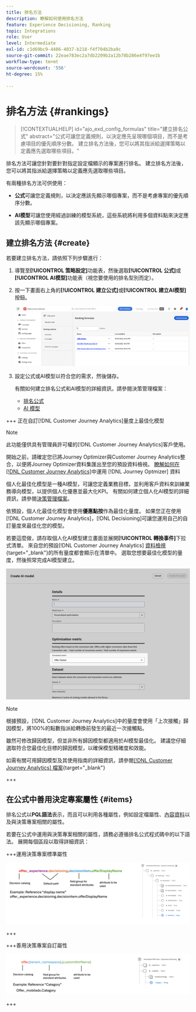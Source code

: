 ```yaml
---
title: 排名方法
description: 瞭解如何使用排名方法
feature: Experience Decisioning, Ranking
topic: Integrations
role: User
level: Intermediate
exl-id: c1d69bc9-4486-4037-b218-f4f704b2ba9c
source-git-commit: 22eae783ec2a7db2209b2a12b78b286e4f97ee1b
workflow-type: tm+mt
source-wordcount: '556'
ht-degree: 15%

---
```


# 排名方法 {#rankings}

>[!CONTEXTUALHELP]
>id="ajo_exd_config_formulas"
>title="建立排名公式"
>abstract="公式可讓您定義規則，以決定應先呈現哪個項目，而不是考慮項目的優先順序分數。 建立排名方法後，您可以將其指派給選擇策略以定義應先選取哪些項目。"

排名方法可讓您針對要針對指定設定檔顯示的專案進行排名。 建立排名方法後，您可以將其指派給選擇策略以定義應先選取哪些項目。

有兩種排名方法可供使用：

* **公式**&#x200B;可讓您定義規則，以決定應該先顯示哪個專案，而不是考慮專案的優先順序分數。

* **AI模型**&#x200B;可讓您使用經過訓練的模型系統，這些系統將利用多個資料點來決定應該先顯示哪個專案。

## 建立排名方法 {#create}

若要建立排名方法，請依照下列步驟進行：

1. 導覽至&#x200B;**[!UICONTROL 策略設定]**&#x200B;功能表，然後選取&#x200B;**[!UICONTROL 公式]**&#x200B;或&#x200B;**[!UICONTROL AI模型]**&#x200B;功能表（視您要使用的排名型別而定）。

1. 按一下畫面右上角的&#x200B;**[!UICONTROL 建立公式]**&#x200B;或&#x200B;**[!UICONTROL 建立AI模型]**&#x200B;按鈕。

   ![](assets/ranking-create.png)

1. 設定公式或AI模型以符合您的需求，然後儲存。

   有關如何建立排名公式和AI模型的詳細資訊，請參閱決策管理檔案：

   * [排名公式](../offers/ranking/create-ranking-formulas.md)
   * [AI 模型](../offers/ranking/ai-models.md)

+++ 正在自訂[!DNL Customer Journey Analytics]量度上最佳化模型

>[!NOTE]
>
>此功能僅供具有管理員許可權的[!DNL Customer Journey Analytics]客戶使用。
>
>開始之前，請確定您已將Journey Optimizer與Customer Journey Analytics整合，以便將Journey Optimizer資料集匯出至您的預設資料檢視。 [瞭解如何在 [!DNL Customer Journey Analytics]](../reports/cja-ajo.md)中運用 [!DNL Journey Optmizer] 資料

個人化最佳化模型是一種AI模型，可讓您定義業務目標，並利用客戶資料來訓練業務導向模型，以提供個人化優惠並最大化KPI。 有關如何建立個人化AI模型的詳細資訊，請參閱[決策管理檔案](../offers/ranking/personalized-optimization-model.md)。

依預設，個人化最佳化模型會使用&#x200B;**優惠點按**&#x200B;作為最佳化量度。 如果您正在使用[!DNL Customer Journey Analytics]，[!DNL Decisioning]可讓您運用自己的自訂量度來最佳化您的模型。

若要這麼做，請存取個人化AI模型建立畫面並展開&#x200B;**[!UICONTROL 轉換事件]**&#x200B;下拉式清單。 來自您的預設[!DNL Customer Journey Analytics] [資料檢視](https://experienceleague.adobe.com/en/docs/analytics-platform/using/cja-dataviews/data-views){target="_blank"}的所有量度都會顯示在清單中。 選取您想要最佳化模型的量度，然後照常完成AI模型建立。

![](assets/ai-ranking-custom-metrics.png)

>[!NOTE]
>
>根據預設，[!DNL Customer Journey Analytics]中的量度會使用「上次接觸」歸因模型，將100%的點數指派給轉換前發生的最近一次接觸點。
>
>雖然可修改歸因模型，但並非所有歸因模型都適用於AI模型最佳化。 建議您仔細選取符合您最佳化目標的歸因模型，以確保模型精確度和效能。
>
>如需有關可用歸因模型及其使用指南的詳細資訊，請參閱[[!DNL Customer Journey Analytics] 檔案](https://experienceleague.adobe.com/en/docs/analytics-platform/using/cja-dataviews/component-settings/attribution){target="_blank"}

+++

## 在公式中善用決定專案屬性 {#items}

排名公式以&#x200B;**PQL語法**&#x200B;表示，而且可以利用各種屬性，例如設定檔屬性、[內容資料](context-data.md)以及與決策專案相關的屬性。

若要在公式中運用與決策專案相關的屬性，請務必遵循排名公式程式碼中的以下語法。 展開每個區段以取得詳細資訊：

+++運用決策專案標準屬性

![](assets/formula-attribute.png)

+++

+++善用決策專案自訂屬性

![](assets/formula-attribute-custom.png)

+++
